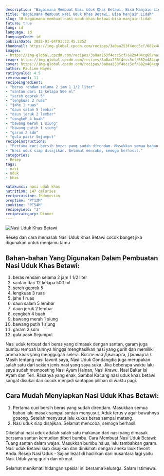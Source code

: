 ```yaml
---
description: "Bagaimana Membuat Nasi Uduk Khas Betawi, Bisa Manjain Lidah"
title: "Bagaimana Membuat Nasi Uduk Khas Betawi, Bisa Manjain Lidah"
slug: 30-bagaimana-membuat-nasi-uduk-khas-betawi-bisa-manjain-lidah
future: true
lang: id
language: id
languageCode: id
publishDate: 2022-01-04T01:33:45.225Z 
thumbnail: https://img-global.cpcdn.com/recipes/3a0aa253f4ecc5cf/682x484cq65/nasi-uduk-khas-betawi-foto-resep-utama.png
images:
- https://img-global.cpcdn.com/recipes/3a0aa253f4ecc5cf/682x484cq65/nasi-uduk-khas-betawi-foto-resep-utama.png
image: https://img-global.cpcdn.com/recipes/3a0aa253f4ecc5cf/682x484cq65/nasi-uduk-khas-betawi-foto-resep-utama.png
cover: https://img-global.cpcdn.com/recipes/3a0aa253f4ecc5cf/682x484cq65/nasi-uduk-khas-betawi-foto-resep-utama.png
author: Pauline Hayes
ratingvalue: 4.5
reviewcount: 11
recipeingredient:
- "beras rendam selama 2 jam 1 1/2 liter"
- "santan dari 12 kelapa 500 ml"
- "sereh geprek 5"
- "lengkuas 3 ruas"
- "jahe 1 ruas"
- "daun salam 5 lembar"
- "daun jeruk 2 lembar"
- "cengkeh 4 buah"
- "bawang merah 1 siung"
- "bawang putih 1 siung"
- "garam 2 sdm"
- "gula pasir Sejumput"
recipeinstructions:
- "Pertama cuci bersih beras yang sudah direndam. Masukkan semua bahan lalu masak sampai santan menyusut. Aduk terus y agar bawahnya gosong. Setelah menyusut lalu kukus beras sampai matang."
- "Nasi uduk siap disajikan. Selamat mencoba, semoga berhasil."
categories:
- Resep
tags:
- nasi
- uduk
- khas

katakunci: nasi uduk khas 
nutrition: 147 calories
recipecuisine: Indonesian
preptime: "PT12M"
cooktime: "PT54M"
recipeyield: "3"
recipecategory: Dinner
---
```



![Nasi Uduk Khas Betawi](https://img-global.cpcdn.com/recipes/3a0aa253f4ecc5cf/682x484cq65/nasi-uduk-khas-betawi-foto-resep-utama.png)

Resep dan cara memasak  Nasi Uduk Khas Betawi cocok banget jika digunakan untuk menjamu tamu

<!--inarticleads1-->

## Bahan-bahan Yang Digunakan Dalam Pembuatan Nasi Uduk Khas Betawi:

1. beras rendam selama 2 jam 1 1/2 liter
1. santan dari 12 kelapa 500 ml
1. sereh geprek 5
1. lengkuas 3 ruas
1. jahe 1 ruas
1. daun salam 5 lembar
1. daun jeruk 2 lembar
1. cengkeh 4 buah
1. bawang merah 1 siung
1. bawang putih 1 siung
1. garam 2 sdm
1. gula pasir Sejumput

Nasi uduk terbuat dari beras yang dimasak dengan santan, garam juga bumbu rempah lainnya hingga menghasilkan nasi yang gurih dan memiliki aroma khas yang menggugah selera. Восточная Джакарта, Джакарта /. Masih tentang nasi favorit saya, Nasi Uduk Gondangdia juga merupakan salah satu dari sekian jenis nasi yang saya suka. Jika beberapa waktu lalu saya sudah memposting Nasi Ayam Hainan, Nasi Krawu, Nasi Bakar Isi Ayam dan Teri. Rasanya yang enak, Sambal Kacang nasi uduk khas betawi sangat disukai dan cocok menjadi santapan pilihan di waktu pagi. 

<!--inarticleads2-->

## Cara Mudah Menyiapkan Nasi Uduk Khas Betawi:

1. Pertama cuci bersih beras yang sudah direndam. Masukkan semua bahan lalu masak sampai santan menyusut. Aduk terus y agar bawahnya gosong. Setelah menyusut lalu kukus beras sampai matang.
1. Nasi uduk siap disajikan. Selamat mencoba, semoga berhasil.


Diketahui nasi uduk adalah salah satu makanan dari nasi yang dimasak bersama santan kemudian diberi bumbu. Cara Membuat Nasi Uduk Betawi: Tuang santan dalam wajan. Masukkan bumbu halus, lalu tambahkan garam. Nasi uduk Betawi siap disajikan dan dinikmati dengan aneka lauk favorit Anda. Resep Nasi Uduk - Sajian lezat di hadirkan dari nusantara lagi yaitu Nasi Uduk yang gurih dan nikmat. 

Selamat menikmati hidangan spesial ini bersama keluarga. Salam Istimewa.
